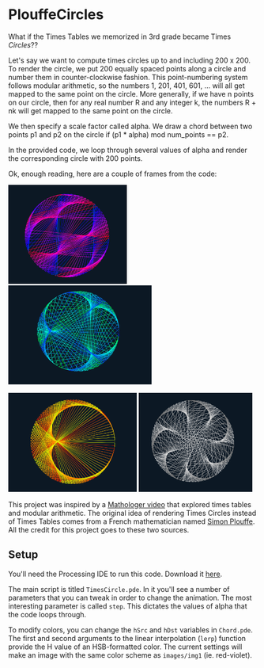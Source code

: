 # PlouffeCircles
What if the Times Tables we memorized in 3rd grade became Times *Circles*??

Let's say we want to compute times circles up to and including 200 x 200. To render the circle, we put 200 equally spaced points along a circle and number them in counter-clockwise fashion. This point-numbering system follows modular arithmetic, so the numbers 1, 201, 401, 601, ... will all get mapped to the same point on the circle. More generally, if we have n points on our circle, then for any real number R and any integer k, the  numbers R + nk will get mapped to the same point on the circle.

We then specify a scale factor called alpha. We draw a chord between two points p1 and p2 on the circle if (p1 * alpha) mod num_points == p2.

In the provided code, we loop through several values of alpha and render the corresponding circle with 200 points.

Ok, enough reading, here are a couple of frames from the code:



<img src="images/img1.png" alt="Image 1" width="240" height="200"> <img src="images/img2.png" alt="Image 1" width="290" height="200">

<img src="images/img3.png" alt="Image 1" width="260" height="200"> <img src="images/img4.png" alt="Image 1" width="230" height="200">

This project was inspired by a [Mathologer video](https://www.youtube.com/watch?v=qhbuKbxJsk8&t=333s&ab_channel=Mathologer) that explored times tables and modular arithmetic. The original idea of rendering Times Circles instead of Times Tables comes from a French mathematician named [Simon Plouffe](https://en.wikipedia.org/wiki/Simon_Plouffe). All the credit for this project goes to these two sources.


## Setup
You'll need the Processing IDE to run this code. Download it [here](https://processing.org/download).

The main script is titled ```TimesCircle.pde```. In it you'll see a number of parameters that you can tweak in order to change the animation. The most interesting parameter is called ```step```. This dictates the values of alpha that the code loops through.

To modify colors, you can change the ```hSrc``` and ```hDst``` variables in ```Chord.pde```. The first and second arguments to the linear interpolation (```lerp```) function provide the H value of an HSB-formatted color. The current settings will make an image with the same color
scheme as ```images/img1``` (ie. red-violet).
